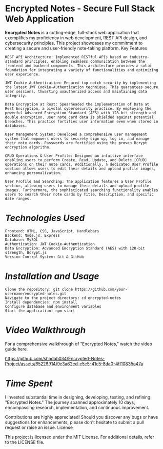 # Encrypted Notes - Secure Full Stack Web Application

<!-- Include a screenshot or logo here -->

<b>Encrypted Notes</b> is a cutting-edge, full-stack web application that exemplifies my proficiency in web development, REST API design, and cybersecurity principles. This project showcases my commitment to creating a secure and user-friendly note-taking platform.
Key Features

    REST API Architecture: Implemented RESTful APIs based on industry-standard principles, enabling seamless communication between the frontend and backend components. This architecture provides a solid foundation for integrating a variety of functionalities and optimizing user experience.

    JWT Cookie-Authentication: Ensured top-notch security by implementing the latest JWT Cookie-Authentication technique. This guarantees secure user sessions, thwarting unauthorized access and maintaining data integrity.

    Data Encryption at Rest: Spearheaded the implementation of Data at Rest Encryption, a pivotal cybersecurity practice. By employing the powerful Advanced Encryption Standard (AES) with 128-bit strength and double encryption, user note card data is shielded against potential breaches. This practice fortifies user information even when stored in databases.

    User Management System: Developed a comprehensive user management system that empowers users to securely sign up, log in, and manage their note cards. Passwords are fortified using the proven Bcrypt encryption algorithm.

    CRUD Operations & User Profile: Designed an intuitive interface enabling users to perform Create, Read, Update, and Delete (CRUD) operations on their note cards. Additionally, a dedicated User Profile section allows users to edit their details and upload profile images, enhancing personalization.

    User Profile and Searching: The application features a User Profile section, allowing users to manage their details and upload profile images. Furthermore, the sophisticated searching functionality enables users to search their note cards by Title, Description, and specific date ranges.

# *Technologies Used*

    Frontend: HTML, CSS, JavaScript, Handlebars
    Backend: Node.js, Express
    Database: MySQL
    Authentication: JWT Cookie-Authentication
    Data Encryption: Advanced Encryption Standard (AES) with 128-bit strength, Bcrypt.js
    Version Control System: Git & GitHub

# *Installation and Usage*

    Clone the repository: git clone https://github.com/your-username/encrypted-notes.git
    Navigate to the project directory: cd encrypted-notes
    Install dependencies: npm install
    Configure database and environment variables
    Start the application: npm start

# *Video Walkthrough*

For a comprehensive walkthrough of "Encrypted Notes," watch the video guide here.

https://github.com/shadab034/Encrypted-Notes-Project/assets/65226914/9e3a62ed-c5e5-41c5-8da0-4ff10835a47a

# *Time Spent*

I invested substantial time in designing, developing, testing, and refining "Encrypted Notes." The journey spanned approximately 10 days, encompassing research, implementation, and continuous improvement.

Contributions are highly appreciated! Should you discover any bugs or have suggestions for enhancements, please don't hesitate to submit a pull request or raise an issue.
License

This project is licensed under the MIT License. For additional details, refer to the LICENSE file.
